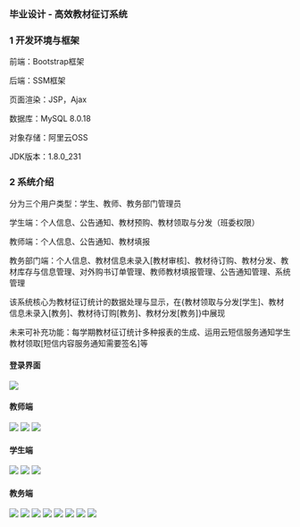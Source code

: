 ### 毕业设计 - 高效教材征订系统
### 1 开发环境与框架

前端：Bootstrap框架

后端：SSM框架

页面渲染：JSP，Ajax

数据库：MySQL 8.0.18

对象存储：阿里云OSS

JDK版本：1.8.0_231

### 2 系统介绍
分为三个用户类型：学生、教师、教务部门管理员

学生端：个人信息、公告通知、教材预购、教材领取与分发（班委权限）

教师端：个人信息、公告通知、教材填报

教务部门端：个人信息、教材信息未录入[教材审核]、教材待订购、教材分发、教材库存与信息管理、对外购书订单管理、教师教材填报管理、公告通知管理、系统管理

该系统核心为教材征订统计的数据处理与显示，在{教材领取与分发[学生]、教材信息未录入[教务]、教材待订购[教务]、教材分发[教务]}中展现

未来可补充功能：每学期教材征订统计多种报表的生成、运用云短信服务通知学生教材领取[短信内容服务通知需要签名]等

#### 登录界面
![](https://github.com/YangZejiang/gallery/blob/master/boot_tsm/index.png?raw=true)

#### 教师端
![](https://github.com/YangZejiang/gallery/blob/master/boot_tsm/tch1.png?raw=true)
![](https://github.com/YangZejiang/gallery/blob/master/boot_tsm/tch2.png?raw=true)
![](https://github.com/YangZejiang/gallery/blob/master/boot_tsm/tch3.png?raw=true)

#### 学生端
![](https://github.com/YangZejiang/gallery/blob/master/boot_tsm/stu1.png?raw=true)
![](https://github.com/YangZejiang/gallery/blob/master/boot_tsm/stu2.png?raw=true)
![](https://github.com/YangZejiang/gallery/blob/master/boot_tsm/stu3.png?raw=true)

#### 教务端
![](https://github.com/YangZejiang/gallery/blob/master/boot_tsm/ad1.png?raw=true)
![](https://github.com/YangZejiang/gallery/blob/master/boot_tsm/ad2.png?raw=true)
![](https://github.com/YangZejiang/gallery/blob/master/boot_tsm/ad3.png?raw=true)
![](https://github.com/YangZejiang/gallery/blob/master/boot_tsm/ad4.png?raw=true)
![](https://github.com/YangZejiang/gallery/blob/master/boot_tsm/ad5.png?raw=true)
![](https://github.com/YangZejiang/gallery/blob/master/boot_tsm/ad6.png?raw=true)
![](https://github.com/YangZejiang/gallery/blob/master/boot_tsm/ad7.png?raw=true)
![](https://github.com/YangZejiang/gallery/blob/master/boot_tsm/ad8.png?raw=true)

